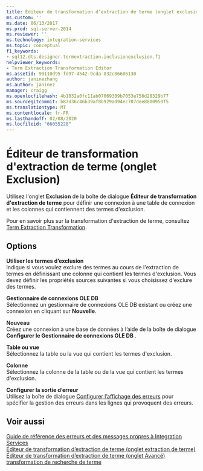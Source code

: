 ```yaml
---
title: Éditeur de transformation d’extraction de terme (onglet exclusion) | Microsoft Docs
ms.custom: ''
ms.date: 06/13/2017
ms.prod: sql-server-2014
ms.reviewer: ''
ms.technology: integration-services
ms.topic: conceptual
f1_keywords:
- sql12.dts.designer.termextraction.inclusionexclusion.f1
helpviewer_keywords:
- Term Extraction Transformation Editor
ms.assetid: 90110d95-fd97-4542-9cda-832c86606130
author: janinezhang
ms.author: janinez
manager: craigg
ms.openlocfilehash: 4b1032a0fc11ab07069309b7053e756d28329b77
ms.sourcegitcommit: b87d36c46b39af8b929ad94ec707dee8800950f5
ms.translationtype: MT
ms.contentlocale: fr-FR
ms.lasthandoff: 02/08/2020
ms.locfileid: "66055228"
---
```

# <a name="term-extraction-transformation-editor-exclusion-tab"></a>Éditeur de transformation d'extraction de terme (onglet Exclusion)
  Utilisez l'onglet **Exclusion** de la boîte de dialogue **Éditeur de transformation d'extraction de terme** pour définir une connexion à une table de connexion et les colonnes qui contiennent des termes d'exclusion.  
  
 Pour en savoir plus sur la transformation d'extraction de terme, consultez [Term Extraction Transformation](data-flow/transformations/term-extraction-transformation.md).  
  
## <a name="options"></a>Options  
 **Utiliser les termes d’exclusion**  
 Indique si vous voulez exclure des termes au cours de l'extraction de termes en définissant une colonne qui contient les termes d'exclusion. Vous devez définir les propriétés sources suivantes si vous choisissez d'exclure des termes.  
  
 **Gestionnaire de connexions OLE DB**  
 Sélectionnez un gestionnaire de connexions OLE DB existant ou créez une connexion en cliquant sur **Nouvelle**.  
  
 **Nouveau**  
 Créez une connexion à une base de données à l’aide de la boîte de dialogue **Configurer le Gestionnaire de connexions OLE DB** .  
  
 **Table ou vue**  
 Sélectionnez la table ou la vue qui contient les termes d'exclusion.  
  
 **Colonne**  
 Sélectionnez la colonne de la table ou de la vue qui contient les termes d'exclusion.  
  
 **Configurer la sortie d’erreur**  
 Utilisez la boîte de dialogue [Configurer l’affichage des erreurs](../../2014/integration-services/configure-error-output.md) pour spécifier la gestion des erreurs dans les lignes qui provoquent des erreurs.  
  
## <a name="see-also"></a>Voir aussi  
 [Guide de référence des erreurs et des messages propres à Integration Services](../../2014/integration-services/integration-services-error-and-message-reference.md)   
 [Éditeur de transformation d’extraction de terme &#40;onglet extraction de terme&#41;](../../2014/integration-services/term-extraction-transformation-editor-term-extraction-tab.md)   
 [Éditeur de transformation d’extraction de terme &#40;onglet Avancé&#41;](../../2014/integration-services/term-extraction-transformation-editor-advanced-tab.md)   
 [transformation de recherche de terme](data-flow/transformations/lookup-transformation.md)  
  
  
